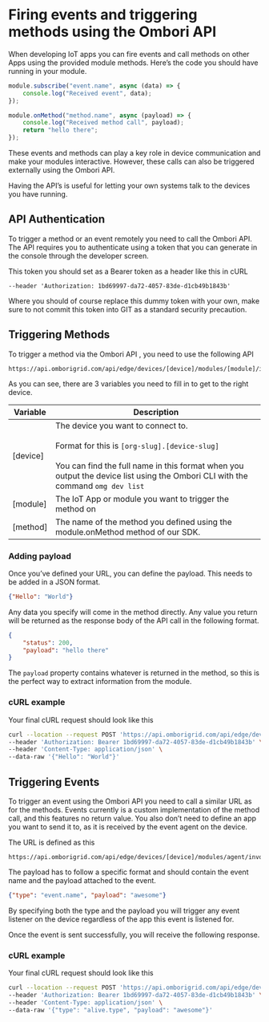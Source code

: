 # Firing events and triggering methods using the Ombori API

When developing IoT apps you can fire events and call methods on other Apps using the provided module methods. Here’s the code you should have running in your module.

<!-- tabs:start -->
<!-- #### **JavaScript** -->
```javascript
module.subscribe("event.name", async (data) => {
    console.log("Received event", data);
});

module.onMethod("method.name", async (payload) => {
    console.log("Received method call", payload);
    return "hello there";
});
```
<!-- tabs:end -->

These events and methods can play a key role in device communication and make your modules interactive. However, these calls can also be triggered externally using the Ombori API.

Having the API’s is useful for letting your own systems talk to the devices you have running.

## API Authentication

To trigger a method or an event remotely you need to call the Ombori API. The API requires you to authenticate using a token that you can generate in the console through the developer screen.

This token you should set as a Bearer token as a header like this in cURL

```
--header 'Authorization: 1bd69997-da72-4057-83de-d1cb49b1843b'
```

Where you should of course replace this dummy token with your own, make sure to not commit this token into GIT as a standard security precaution.

## Triggering Methods

To trigger a method via the Ombori API , you need to use the following API

```
https://api.omborigrid.com/api/edge/devices/[device]/modules/[module]/invoke/[method]
```

As you can see, there are 3 variables you need to fill in to get to the right device.

| Variable | Description                                                                                                                                                                                                                               |
| -------- | ----------------------------------------------------------------------------------------------------------------------------------------------------------------------------------------------------------------------------------------- |
| [device] | The device you want to connect to. <br /><br /> Format for this is `[org-slug].[device-slug]` <br /><br /> You can find the full name in this format when you output the device list using the Ombori CLI with the command `omg dev list` |  |
| [module] | The IoT App or module you want to trigger the method on                                                                                                                                                                                   |
| [method] | The name of the method you defined using the module.onMethod method of our SDK.                                                                                                                                                           |

### Adding payload

Once you’ve defined your URL, you can define the payload. This needs to be added in a JSON format.

```json
{"Hello": "World"}
```

Any data you specify will come in the method directly. Any value you return will be returned as the response body of the API call in the following format.

```json
{
    "status": 200,
    "payload": "hello there"
}
```

The `payload` property contains whatever is returned in the method, so this is the perfect way to extract information from the module.

### cURL example
Your final cURL request should look like this
```bash
curl --location --request POST 'https://api.omborigrid.com/api/edge/devices/[device]/modules/[module]/invoke/[method]' \
--header 'Authorization: Bearer 1bd69997-da72-4057-83de-d1cb49b1843b' \
--header 'Content-Type: application/json' \
--data-raw '{"Hello": "World"}'
```

## Triggering Events
To trigger an event using the Ombori API you need to call a similar URL as for the methods. Events currently is a custom implementation of the method call, and this features no return value. You also don’t need to define an app you want to send it to, as it is received by the event agent on the device.

The URL is defined as this
```
https://api.omborigrid.com/api/edge/devices/[device]/modules/agent/invoke/broadcast
```
The payload has to follow a specific format and should contain the event name and the payload attached to the event.

```json
{"type": "event.name", "payload": "awesome"}
```

By specifying both the type and the payload you will trigger any event listener on the device regardless of the app this event is listened for.

Once the event is sent successfully, you will receive the following response.

### cURL example
Your final cURL request should look like this
```bash
curl --location --request POST 'https://api.omborigrid.com/api/edge/devices/[device]/modules/agent/invoke/broadcast' \
--header 'Authorization: Bearer 1bd69997-da72-4057-83de-d1cb49b1843b' \
--header 'Content-Type: application/json' \
--data-raw '{"type": "alive.type", "payload": "awesome"}'
```